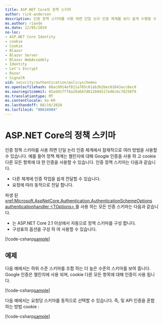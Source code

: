 ```yaml
---
title: ASP.NET Core의 정책 스키마
author: rick-anderson
description: 인증 정책 스키마를 사용 하면 단일 논리 인증 체계를 보다 쉽게 수행할 수 있습니다.
ms.author: riande
ms.date: 12/05/2019
no-loc:
- ASP.NET Core Identity
- cookie
- Cookie
- Blazor
- Blazor Server
- Blazor WebAssembly
- Identity
- Let's Encrypt
- Razor
- SignalR
uid: security/authentication/policyschemes
ms.openlocfilehash: 60ac9914ef811a705c61ab3b2bec61643acc6ec0
ms.sourcegitcommit: 65add17f74a29a647d812b04517e46cbc78258f9
ms.translationtype: MT
ms.contentlocale: ko-KR
ms.lasthandoff: 08/19/2020
ms.locfileid: "88634984"
---
```

# <a name="policy-schemes-in-aspnet-core"></a>ASP.NET Core의 정책 스키마

인증 정책 스키마를 사용 하면 단일 논리 인증 체계에서 잠재적으로 여러 방법을 사용할 수 있습니다. 예를 들어 정책 체계는 챌린지에 대해 Google 인증을 사용 하 고 cookie 다른 모든 항목에 대 한 인증을 사용할 수 있습니다. 인증 정책 스키마는 다음과 같습니다.

* 다른 체계에 인증 작업을 쉽게 전달할 수 있습니다.
* 요청에 따라 동적으로 전달 합니다.

파생 된 <xref:Microsoft.AspNetCore.Authentication.AuthenticationSchemeOptions> [authenticationhandler \<TOptions> ](/dotnet/api/microsoft.aspnetcore.authentication.authenticationhandler-1)를 사용 하는 모든 인증 스키마는 다음과 같습니다.

* 는 ASP.NET Core 2.1 이상에서 자동으로 정책 스키마를 구성 합니다.
* 구성표의 옵션을 구성 하 여 사용할 수 있습니다.

[!code-csharp[sample](policyschemes/samples/AuthenticationSchemeOptions.cs?name=snippet)]

## <a name="examples"></a>예제

다음 예에서는 하위 수준 스키마를 조합 하는 더 높은 수준의 스키마를 보여 줍니다. Google 인증은 챌린지에 사용 되며, cookie 다른 모든 항목에 대해 인증이 사용 됩니다.

[!code-csharp[sample](policyschemes/samples/Startup.cs?name=snippet1)]

다음 예에서는 요청당 스키마를 동적으로 선택할 수 있습니다. 즉, 및 API 인증을 혼합 하는 방법 cookie :

 <!-- REVIEW, missing If set in public Func<HttpContext, string> ForwardDefaultSelector -->

[!code-csharp[sample](policyschemes/samples/Startup.cs?name=snippet2)]
